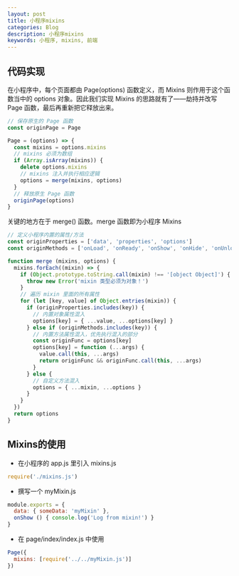 ```yaml
---
layout: post
title: 小程序mixins
categories: Blog
description: 小程序mixins
keywords: 小程序, mixins, 前端
---
```


## 代码实现

在小程序中，每个页面都由 Page(options) 函数定义，而 Mixins 则作用于这个函数当中的 options 对象。因此我们实现 Mixins 的思路就有了——劫持并改写 Page 函数，最后再重新把它释放出来。

``` js
// 保存原生的 Page 函数
const originPage = Page

Page = (options) => {
  const mixins = options.mixins
  // mixins 必须为数组
  if (Array.isArray(mixins)) {
    delete options.mixins
    // mixins 注入并执行相应逻辑
    options = merge(mixins, options)
  }
  // 释放原生 Page 函数
  originPage(options)
}
```

关键的地方在于 merge() 函数。merge 函数即为小程序 Mixins

``` js
// 定义小程序内置的属性/方法
const originProperties = ['data', 'properties', 'options']
const originMethods = ['onLoad', 'onReady', 'onShow', 'onHide', 'onUnload', 'onPullDownRefresh', 'onReachBottom', 'onShareAppMessage', 'onPageScroll', 'onTabItemTap']

function merge (mixins, options) {
  mixins.forEach((mixin) => {
    if (Object.prototype.toString.call(mixin) !== '[object Object]') {
      throw new Error('mixin 类型必须为对象！')
    }
    // 遍历 mixin 里面的所有属性
    for (let [key, value] of Object.entries(mixin)) {
      if (originProperties.includes(key)) {
        // 内置对象属性混入
        options[key] = { ...value, ...options[key] }
      } else if (originMethods.includes(key)) {
        // 内置方法属性混入，优先执行混入的部分
        const originFunc = options[key]
        options[key] = function (...args) {
          value.call(this, ...args)
          return originFunc && originFunc.call(this, ...args)
        }
      } else {
        // 自定义方法混入
        options = { ...mixin, ...options }
      }
    }
  })
  return options
}
```

## Mixins的使用

- 在小程序的 app.js 里引入 mixins.js

``` js
require('./mixins.js')
```

- 撰写一个 myMixin.js

``` js
module.exports = {
  data: { someData: 'myMixin' },
  onShow () { console.log('Log from mixin!') }
}
```

- 在 page/index/index.js 中使用

``` js
Page({
  mixins: [require('../../myMixin.js')]
})
```
